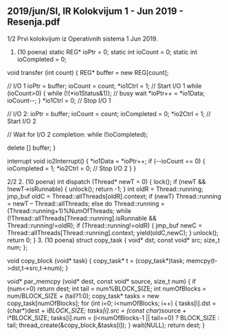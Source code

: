 2019/jun/SI, IR Kolokvijum 1 - Jun 2019 - Resenja.pdf
--------------------------------------------------------------------------------


1/2 
Prvi kolokvijum iz Operativnih sistema 1 
Jun 2019. 
1. (10 poena) 
static REG* ioPtr = 0; 
static int ioCount = 0; 
static int ioCompleted = 0; 
 
void transfer (int count) { 
  REG* buffer = new REG[count]; 
 
  // I/O 1 
  ioPtr = buffer; 
  ioCount = count; 
  *io1Ctrl = 1; // Start I/O 1 
  while (ioCount>0) { 
    while (!(*io1Status&1)); // busy wait 
    *ioPtr++ = *io1Data; 
    ioCount--; 
  } 
  *io1Ctrl = 0; // Stop I/O 1 
 
  // I/O 2: 
  ioPtr = buffer; 
  ioCount = count; 
  ioCompleted = 0; 
  *io2Ctrl = 1; // Start I/O 2 
 
  // Wait for I/O 2 completion: 
  while (!ioCompleted); 
 
  delete [] buffer; 
} 
 
interrupt void io2Interrupt() { 
  *io1Data = *ioPtr++; 
  if (--ioCount == 0) { 
    ioCompleted = 1; 
    *io2Ctrl = 0; // Stop I/O 2 
  } 
} 

2/2 
2. (10 poena) 
int dispatch (Thread* newT = 0) { 
  lock(); 
  if (newT && !newT->isRunnable) { 
    unlock(); 
    return -1; 
  } 
  int oldR = Thread::running; 
  jmp_buf oldC = Thread::allThreads[oldR].context; 
  if (newT) 
    Thread::running = newT – Thread::allThreads; 
  else 
    do 
      Thread::running = (Thread::running+1)%NumOfThreads; 
    while (!Thread::allThreads[Thread::running].isRunnable && 
            Thread::running!=oldR); 
  if (Thread::running!=oldR) { 
    jmp_buf newC = Thread::allThreads[Thread::running].context; 
    yield(oldC,newC); 
  } 
  unlock(); 
  return 0; 
} 
3. (10 poena) 
struct copy_task { 
  void* dst; 
  const void* src; 
  size_t num; 
}; 
 
void copy_block (void* task) { 
  copy_task* t = (copy_task*)task; 
  memcpy(t->dst,t->src,t->num); 
} 
 
void* par_memcpy (void* dest, const void* source, size_t num) { 
  if (num<=0) return dest; 
  int tail = num%BLOCK_SIZE; 
  int numOfBlocks = num/BLOCK_SIZE + (tail?1:0); 
  copy_task* tasks = new copy_task[numOfBlocks]; 
  for (int i=0; i<numOfBlocks; i++) { 
    tasks[i].dst = (char*)dest + i*BLOCK_SIZE; 
    tasks[i].src = (const char*)source + i*BLOCK_SIZE; 
    tasks[i].num = (i<numOfBlocks-1 || tail==0) ? BLOCK_SIZE : tail; 
    thread_create(&copy_block,&tasks[i]); 
  } 
  wait(NULL); 
  return dest; 
} 
